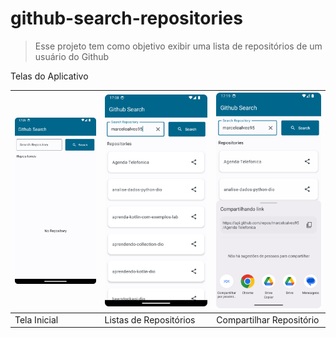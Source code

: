 # github-search-repositories
> Esse projeto tem como objetivo exibir uma lista de repositórios de um usuário do Github

Telas do Aplicativo

|   ![](github_search_inicial.png)    |   ![](github_search_list_repositories.png)   |   ![](github_search_share.png)   |
| ----------------------------------- | ---------------------------------------------| ---------------------------------|
| Tela Inicial                        | Listas de Repositórios                       | Compartilhar Repositório         |
